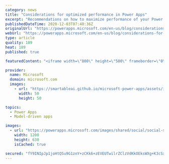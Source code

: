 ```yaml
---
category: news
title: "Considerations for optimized performance in Power Apps"
excerpt: "Recommendations on how to maximize performance of your Power Apps "
publishedDateTime: 2020-12-03T07:40:36Z
originalUrl: "https://powerapps.microsoft.com/en-us/blog/considerations-for-optimized-performance-in-power-apps/"
webUrl: "https://powerapps.microsoft.com/en-us/blog/considerations-for-optimized-performance-in-power-apps/"
type: article
quality: 189
heat: 189
published: true

featuredContent: "<iframe width=\"800\" height=\"500\" frameborder=\"0\" src=\"https://www.youtube.com/embed/jcKoqC9Vfmo\" allow=\"accelerometer; autoplay; encrypted-media; gyroscope; picture-in-picture\" allowfullscreen></iframe>"

provider:
  name: Microsoft
  domain: microsoft.com
  images:
    - url: "https://smartableai.github.io/microsoft-power-apps/assets/images/organizations/microsoft.com-50x50.jpg"
      width: 50
      height: 50

topics:
  - Power Apps
  - Model-driven apps

images:
  - url: "https://powerapps.microsoft.com/images/shared/social/social-share-post-ignite.png"
    width: 1200
    height: 630
    isCached: true

secured: "fY9INIpJp1joHtQSu9G1znY+zCKk6+zEVEUTwilrZClzVdKkOEksWXg+K3cSxkikUr10pumqDGQudY1S7kYJ/oINc0RUdxrjiJ7pFkc+4vgFqp4g6jGNQsfn1vownHnA7CTn3bcazsGjTlklBOsEElInERqfnYAIclU+FijGqClx0ML5YmdWYr9S3q/6aYMGXjbe1qyUKx4v7m99kMvxIO+7w8eIUpOU+NJo4hDsTLUWzBM6C9Sfgmo//lsd8sAeb0r6jZNUmxXRJiOATWD0xvyoN2Pmem8YKelK9usBHhDDXtaLwdtfLB96D+nvH6c4wnMBl0w4LN9cUmI1+JUmmwpDNOclLG/EIV9cC9Y+JbEwpVRNL42P3F0HkYjNgYZTqjyUhJvzIGThgWCnJb2959cFrJV2Luh5fmM+HQyV6M0AAoR6b1Mf0CKaikfBG1Lhfanr4IO7spinvSoackbWeQ==;v/YTDlK8oCVAvY0xYZ6aJA=="
---
```


